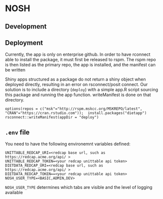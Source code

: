 # NOSH

## Development
## Deployment
Currently, the app is only on enterprise github. In order to have rconnect able to install the package, it must first be released to rspm.  The rspm repo is then listed as the primary repo, the app is installed, and the manifest can be written

Shiny apps structured as a package do not return a shiny object when deployed directly, resulting in an error on rsconnect/posit connect.  Our solution is to include a directory (`deploy`) with a simple app.R script sourcing this package and running the app function.  writeManifest is done on that directory.


```
options(repos = c("msk"="http://rspm.mskcc.org/MSKREPO/latest", "CRAN"="https://cran.rstudio.com"));  install.packages("dietapp")
rsconnect::writeManifest(appDir = "deploy")

```

## `.env` file
You need to have the following environemnt variables defined:
```
UNITTABLE_REDCAP_URI=<redcap base url, such as https://redcap.acme.org/api/ >
UNITTABLE_REDCAP_TOKEN=<your redcap unittable api token>
DIETDATA_REDCAP_URI=<redcap base url, such as https://redcap.acme.org/api/ >
DIETDATA_REDCAP_TOKEN==<your redcap unittable api token>
NOSH_USER_TYPE=<BASIC,ADMIN,DEV>
```
`NOSH_USER_TYPE` determines which tabs are visible and the level of logging available
